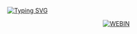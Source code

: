 
[![Typing SVG](http://readme-typing-svg.herokuapp.com?color=FFFFFF&size=50&multiline=true&width=1000&height=70&lines=%37%72%30%6a%34%6e%20%7c%20%4c%65%65%74%47%68%30%73%74%73%20%53%65%63%75%72%69%74%79%20%54%65%61%6d)](https://git.io/typing-svg)

<p align="center">
<a href="https://github.com/1337r0j4n"><img title="WEBIN" src="https://github-readme-stats.vercel.app/api/pin/?username=1337r0j4n&repo=webin-toolbox&theme=radical"></a>
</p>


